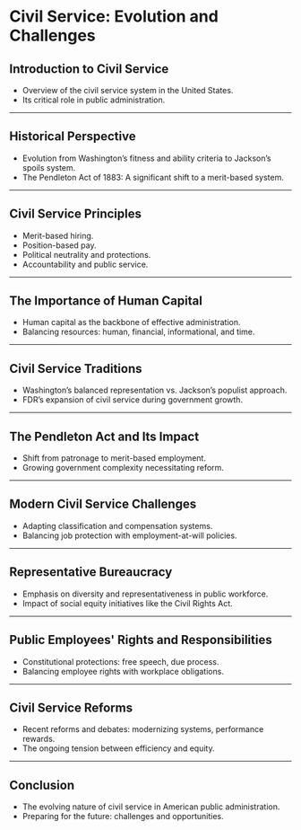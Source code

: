 # Civil Service: Evolution and Challenges

## Introduction to Civil Service
- Overview of the civil service system in the United States.
- Its critical role in public administration.

---

## Historical Perspective
- Evolution from Washington’s fitness and ability criteria to Jackson’s spoils system.
- The Pendleton Act of 1883: A significant shift to a merit-based system.

---

##  Civil Service Principles
- Merit-based hiring.
- Position-based pay.
- Political neutrality and protections.
- Accountability and public service.

---

## The Importance of Human Capital
- Human capital as the backbone of effective administration.
- Balancing resources: human, financial, informational, and time.

---

## Civil Service Traditions
- Washington’s balanced representation vs. Jackson’s populist approach.
- FDR’s expansion of civil service during government growth.

---

## The Pendleton Act and Its Impact
- Shift from patronage to merit-based employment.
- Growing government complexity necessitating reform.

---

## Modern Civil Service Challenges
- Adapting classification and compensation systems.
- Balancing job protection with employment-at-will policies.

---

## Representative Bureaucracy
- Emphasis on diversity and representativeness in public workforce.
- Impact of social equity initiatives like the Civil Rights Act.

---

## Public Employees' Rights and Responsibilities
- Constitutional protections: free speech, due process.
- Balancing employee rights with workplace obligations.

---

## Civil Service Reforms
- Recent reforms and debates: modernizing systems, performance rewards.
- The ongoing tension between efficiency and equity.

---

## Conclusion
- The evolving nature of civil service in American public administration.
- Preparing for the future: challenges and opportunities.

